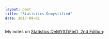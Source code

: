 ```yaml
---
layout: post
title: "Statistics Demystified"
date: 2017-09-01
---
```


My notes on [Statistics DeMYSTiFieD, 2nd Edition](https://www.amazon.com/Statistics-DeMYSTiFieD-2nd-Stan-Gibilisco/dp/0071751335):